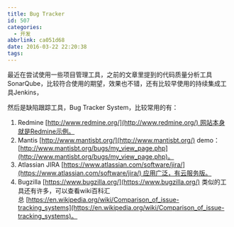 ```yaml
---
title: Bug Tracker
id: 507
categories:
  - 开发
abbrlink: ca051d68
date: 2016-03-22 22:20:38
tags:
---
```


最近在尝试使用一些项目管理工具，之前的文章里提到的代码质量分析工具SonarQube，比较符合使用的期望，效果也不错，还有比较早使用的持续集成工具Jenkins，

然后是缺陷跟踪工具，Bug Tracker System，比较常用的有：

1.  Redmine [http://www.redmine.org/](http://www.redmine.org/) 网站本身就是Redmine示例。
2.  Mantis [http://www.mantisbt.org/](http://www.mantisbt.org/) demo：[http://www.mantisbt.org/bugs/my_view_page.php](http://www.mantisbt.org/bugs/my_view_page.php)。
3.  Atlassian JIRA [https://www.atlassian.com/software/jira/](https://www.atlassian.com/software/jira/) 应用广泛，有云服务版。
4.  Bugzilla [https://www.bugzilla.org/](https://www.bugzilla.org/)
类似的工具还有许多，可以查看wiki百科汇总 [https://en.wikipedia.org/wiki/Comparison_of_issue-tracking_systems](https://en.wikipedia.org/wiki/Comparison_of_issue-tracking_systems)。